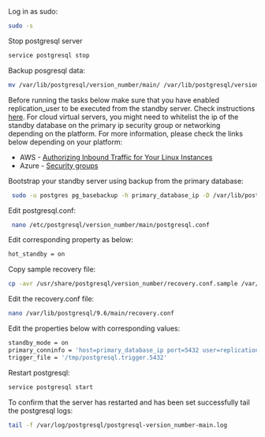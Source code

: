 Log in as sudo:
```bash 
sudo -s
```
Stop postgresql server
```bash 
service postgresql stop
```
Backup posgresql data:
```bash 
mv /var/lib/postgresql/version_number/main/ /var/lib/postgresql/version_number/main_old
```
Before running the tasks below make sure that you have enabled replication_user to be executed from the standby server. Check instructions [here](../allow-replication-user-access-from-standby-server).
For cloud virtual servers, you might need to whitelist the ip of the standby database on the primary ip security group or networking depending on the platform. For more information, please check the links below depending on your platform:
* AWS - [Authorizing Inbound Traffic for Your Linux Instances](https://docs.aws.amazon.com/AWSEC2/latest/UserGuide/authorizing-access-to-an-instance.html)
* Azure - [Security groups](https://docs.microsoft.com/en-us/azure/virtual-network/security-overview)

Bootstrap your standby server using backup from the primary database:
```bash
 sudo -u postgres pg_basebackup -h primary_database_ip -D /var/lib/postgresql/version_number/main -U replication_user_username -v -P --xlog-method=stream
```
Edit postgresql.conf:
```bash
 nano /etc/postgresql/version_number/main/postgresql.conf
```
Edit corresponding property as below:
```bash
hot_standby = on
```
Copy sample recovery file:
```bash
cp -avr /usr/share/postgresql/version_number/recovery.conf.sample /var/lib/postgresql/version_number/main/recovery.conf
```
Edit the recovery.conf file:
```bash
nano /var/lib/postgresql/9.6/main/recovery.conf
```
Edit the properties below with corresponding values:
```bash 
standby_mode = on
primary_conninfo = 'host=primary_database_ip port=5432 user=replication_user_username password=replication_user_password'
trigger_file = '/tmp/postgresql.trigger.5432'
```
Restart postgresql:
```bash
service postgresql start
```
To confirm that the server has restarted and has been set successfully tail the postgresql logs:
```bash 
tail -f /var/log/postgresql/postgresql-version_number-main.log
```


